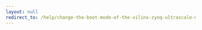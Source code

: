 ```yaml
---
layout: null
redirect_to: /help/change-the-boot-mode-of-the-xilinx-zynq-ultrascale-mpsoc-from-xsct/
---
```

